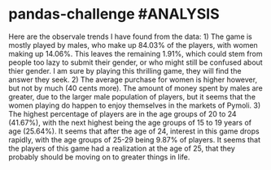 # pandas-challenge #ANALYSIS 
Here are the observale trends I have found from the data:
      1) The game is mostly played by males, who make up 84.03% of the players, with women making up 14.06%. This leaves the remaining 1.91%, which could stem from people too lazy to submit their gender, or who might still be confused about thier gender. I am  sure by playing this thrilling game, they will find the answer they seek. 
      2) The average purchase for women is higher however, but not by much (40 cents more). The amount of money spent by males are greater, due to the larger male population of players, but it seems that the women playing do happen to enjoy themselves in the markets of Pymoli. 
      3) The highest percentage of players are in the age groups of 20 to 24 (41.67%), with the next highest being the age groups of 15 to 19 years of age (25.64%). It seems that after the age of 24, interest in this game drops rapidly, with the age groups of 25-29 being 9.87% of players. It seems that the players of this game had a realization at the age of 25, that they probably should be moving on to greater things in life. 
      
      
 
